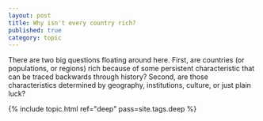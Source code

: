 ```yaml
---
layout: post
title: Why isn't every country rich?
published: true
category: topic
---
```


There are two big questions floating around here. First, are countries (or populations, or regions) rich because of some persistent characteristic that can be traced backwards through history? Second, are those characteristics determined by geography, institutions, culture, or just plain luck? 

{% include topic.html ref="deep" pass=site.tags.deep %}
